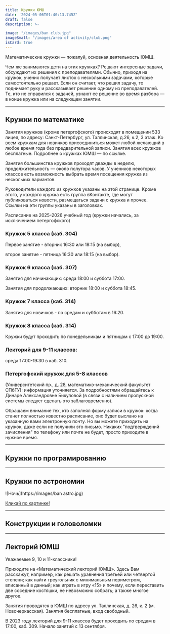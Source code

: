 ```yaml
---
title: Кружки ЮМШ
date: '2024-05-06T01:40:13.745Z'
draft: false
description: >-

image: "/images/ban club.jpg"
imageSmall: "/images/area of ​​activity/club.png"
isCard: true
---
```

Математические кружки — пожалуй, основная деятельность ЮМШ.

Чем же занимаются дети на этих кружках? Решают интересные задачи, обсуждают их решения с преподавателями. Обычно, приходя на кружок, ученик получает листок с несколькими задачами, которые самостоятельно решает. Если он считает, что решил задачу, то поднимает руку и рассказывает решение одному из преподавателей. Те, кто не справился с задачей, узнают ее решение во время разбора — в конце кружка или на следующем занятии.

---
## Кружки по математике

Занятия кружков (кроме петергофского) происходят в помещении 533 лицея, по адресу: Санкт-Петербург, ул. Таллинская, д.26, к.2, 3 этаж. Ко всем кружкам для новичков присоединиться может любой желающий в любое время года без предварительной записи. Занятия всех кружков бесплатные. Подробнее о кружках ЮМШ — по ссылке.

Занятия большинства кружков проходят дважды в неделю, продолжительность — около полутора часов. У учеников некоторых классов есть возможность выбрать время посещения кружка из нескольких вариантов. 

Руководители каждого из кружков указаны на этой странице. Кроме этого, у каждого кружка есть группа вКонтакте, где могут публиковаться новости, размещаться задачи с кружка и прочее. Ссылки на эти группы указаны в заголовках.


Расписание на 2025-2026 учебный год (кружки начались, за исключением петергофского)

### Кружок 5 класса (каб. 304)

Первое занятие - вторник 16:30 или 18:15 (на выбор),

второе занятие - пятница 16:30 или 18:15 (на выбор).

### Кружок 6 класса (каб. 307)

Занятия для начинающих: среда 18:00 и суббота 17:00.

Занятия для продолжающих: вторник 18:00 и суббота 18:45.

### Кружок 7 класса (каб. 314)

Занятия для новичков - по средам и субботам в 16:20.

### Кружок 8 класса (каб. 314)

Кружки будут проходить по понедельникам и пятницам с 17:00 до 19:00.

### Лекторий для 9-11 классов: 

среда 17:00-19:30 в каб. 310. 

### Петергофский кружок для 5-8 классов 

(Университетский пр., д. 28, математико-механический факультет СПбГУ): информация уточняется. За подробностями обращайтесь к Динаре Александровне Бикуловой (в связи с наличием пропускной системы следует сделать это заблаговременно).

Обращаем внимание тех, кто заполнял форму записи в кружок: когда станет полностью известно расписание, оно будет выслано на указанную вами электронную почту. Но вы можете приходить на кружок, даже если не получили это письмо. Никаких "подтверждений зачисления" по телефону или почте не будет, просто приходите в нужное время.

---
## Кружки по програмированию

---
## Кружки по астрономии



![Ночь](https://images/ban astro.jpg)

[Кликай по картинке!](/club/astro)

---
## Конструкции и головоломки 

---
## Лекторий ЮМШ

Уважаемые 9, 10 и 11-классники!

Приходите на «Математический лекторий ЮМШ».  Здесь Вам расскажут, например, как решать уравнения третьей или четвертой степени; как найти треугольник с минимальным периметром, вписанный в данный; как играть в игру «15» и почему, если переставить две соседние костяшки, ее невозможно собрать; а также многое другое.

Занятия проводятся в ЮМШ по адресу ул. Таллинская, д. 26, к. 2 (м. Новочеркасская). Занятия бесплатные, вход свободный.

В 2023 году лекторий для 9-11 классов будет проходить по средам в 17:00, каб. 309. Начало занятий с 13 сентября.
